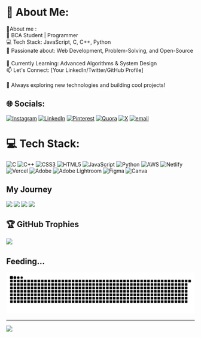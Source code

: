 # 💫 About Me:
💫About me :<br>🚀 BCA Student | Programmer<br>💻 Tech Stack: JavaScript, C, C++, Python<br>🔧 Passionate about: Web Development, Problem-Solving, and Open-Source<br><br>📌 Currently Learning: Advanced Algorithms & System Design<br>📫 Let's Connect: [Your LinkedIn/Twitter/GitHub Profile]<br><br>🌱 Always exploring new technologies and building cool projects!


## 🌐 Socials:
[![Instagram](https://img.shields.io/badge/Instagram-%23E4405F.svg?logo=Instagram&logoColor=white)](https://instagram.com/s.a.t.y.a.m_84) [![LinkedIn](https://img.shields.io/badge/LinkedIn-%230077B5.svg?logo=linkedin&logoColor=white)](https://in.linkedin.com/in/satyam-umrao) [![Pinterest](https://img.shields.io/badge/Pinterest-%23E60023.svg?logo=Pinterest&logoColor=white)](https://pin.it/49B6UBltq) [![Quora](https://img.shields.io/badge/Quora-%23B92B27.svg?logo=Quora&logoColor=white)](https://www.quora.com/profile/Satyam-Umrao-4) [![X](https://img.shields.io/badge/X-black.svg?logo=X&logoColor=white)](https://x.com/SatyamUmrao_?t=lE07xwkYqjQ13boA9p9f2Q&s=09) [![email](https://img.shields.io/badge/Email-D14836?logo=gmail&logoColor=white)](mailto:satyamumrao11225@gmail.com) 

# 💻 Tech Stack:
![C](https://img.shields.io/badge/c-%2300599C.svg?style=for-the-badge&logo=c&logoColor=white) ![C++](https://img.shields.io/badge/c++-%2300599C.svg?style=for-the-badge&logo=c%2B%2B&logoColor=white) ![CSS3](https://img.shields.io/badge/css3-%231572B6.svg?style=for-the-badge&logo=css3&logoColor=white) ![HTML5](https://img.shields.io/badge/html5-%23E34F26.svg?style=for-the-badge&logo=html5&logoColor=white) ![JavaScript](https://img.shields.io/badge/javascript-%23323330.svg?style=for-the-badge&logo=javascript&logoColor=%23F7DF1E) ![Python](https://img.shields.io/badge/python-3670A0?style=for-the-badge&logo=python&logoColor=ffdd54) ![AWS](https://img.shields.io/badge/AWS-%23FF9900.svg?style=for-the-badge&logo=amazon-aws&logoColor=white) ![Netlify](https://img.shields.io/badge/netlify-%23000000.svg?style=for-the-badge&logo=netlify&logoColor=#00C7B7) ![Vercel](https://img.shields.io/badge/vercel-%23000000.svg?style=for-the-badge&logo=vercel&logoColor=white) ![Adobe](https://img.shields.io/badge/adobe-%23FF0000.svg?style=for-the-badge&logo=adobe&logoColor=white) ![Adobe Lightroom](https://img.shields.io/badge/Adobe%20Lightroom-31A8FF.svg?style=for-the-badge&logo=Adobe%20Lightroom&logoColor=white) ![Figma](https://img.shields.io/badge/figma-%23F24E1E.svg?style=for-the-badge&logo=figma&logoColor=white) ![Canva](https://img.shields.io/badge/Canva-%2300C4CC.svg?style=for-the-badge&logo=Canva&logoColor=white)

## My Journey
<div>
  <img width="440px" src="https://github-readme-stats.vercel.app/api?username=satyam-umrao&show_icons=true&theme=onedark">
  <img width="385px" src="https://github-readme-stats.anuraghazra1.vercel.app/api/top-langs/?username=satyam-umrao&layout=compact&theme=onedark" />
  <img width="440px" src="https://github-readme-activity-graph.vercel.app/graph?username=satyam-umrao&theme=github">
  <img width="385px" src="https://github-readme-streak-stats.herokuapp.com/?user=satyam-umrao&theme=onedark" />
</div>

## 🏆 GitHub Trophies
![](https://github-profile-trophy.vercel.app/?username=satyam-umrao&theme=radical&no-frame=false&no-bg=true&margin-w=4)

## Feeding...
<picture>
  <source media="(prefers-color-scheme: dark)" srcset="https://raw.githubusercontent.com/satyam-umrao/satyam-umrao/output/github-contribution-grid-snake-dark.svg">
  <source media="(prefers-color-scheme: light)" srcset="https://raw.githubusercontent.com/satyam-umrao/satyam-umrao/output/github-contribution-grid-snake.svg">
  <img alt="github contribution grid snake animation" src="https://raw.githubusercontent.com/satyam-umrao/satyam-umrao/output/github-contribution-grid-snake.svg">
</picture>

---
[![](https://visitcount.itsvg.in/api?id=satyam-umrao&icon=0&color=0)](https://visitcount.itsvg.in)
